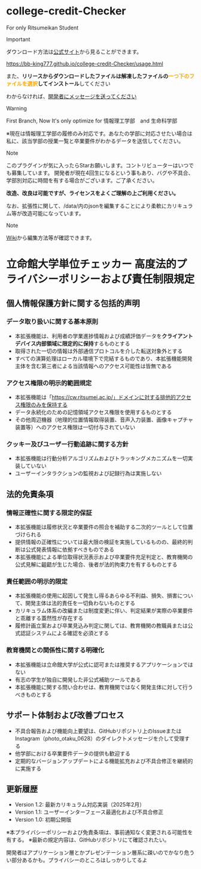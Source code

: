 # college-credit-Checker
For only Ritsumeikan Student


> [!important]
> ダウンロード方法は[公式サイト](https://bb-king777.github.io/college-credit-Checker/usage.html)から見ることができます。
> 
> https://bb-king777.github.io/college-credit-Checker/usage.html
>
> また、**リリースからダウンロードしたファイルは解凍したファイルの<font color="orange">一つ下のファイルを選択</font>してインストール**してください
>
> わからなければ、[開発者にメッセージを送ってください](https://bb-king777.github.io/my-digital-space/contact.html)

> [!WARNING]
> First Branch, Now It's only optimize for 情報理工学部　and 生命科学部
> 
> ※現在は情報理工学部の履修のみ対応です。あなたの学部に対応させたい場合は私に、該当学部の授業一覧と卒業要件がわかるデータを送信してください。
> 

> [!NOTE]
> このプラグインが気に入ったらStarお願いします。コントリビューターはいつでも募集しています。
> 開発者が現在4回生になるという事もあり、バグや不具合、学部別対応に時間を有する場合がございます。ご了承ください。


**改造、改良は可能ですが、ライセンスをよくご理解の上ご利用ください。**

なお、拡張性に関して、/data/内のjsonを編集することにより柔軟にカリキュラム等が改造可能になっています。

> [!note]
> [Wiki](https://github.com/BB-KING777/college-credit-Checker/wiki/%E7%AB%8B%E5%91%BD%E9%A4%A8%E5%A4%A7%E5%AD%A6%E5%8D%98%E4%BD%8D%E3%83%81%E3%82%A7%E3%83%83%E3%82%AB%E3%83%BC%E3%81%AE%E5%AD%A6%E9%83%A8%E5%AF%BE%E5%BF%9CJSON%E7%B7%A8%E9%9B%86%E3%82%AC%E3%82%A4%E3%83%89)から編集方法等が確認できます。



# 立命館大学単位チェッカー 高度法的プライバシーポリシーおよび責任制限規定

## 個人情報保護方針に関する包括的声明

### データ取り扱いに関する基本原則
* 本拡張機能は、利用者の学業進捗情報および成績評価データを**クライアントデバイス内部領域に限定的に保持**するものとする
* 取得された一切の情報は外部通信プロトコルを介した転送対象外とする
* すべての演算処理はローカル環境下で完結するものであり、本拡張機能開発主体を含む第三者による当該情報へのアクセス可能性は皆無である

### アクセス権限の明示的範囲規定
* 本拡張機能は「https://cw.ritsumei.ac.jp/」ドメインに対する排他的アクセス権限のみを保持する
* データ永続化のための記憶領域アクセス権限を使用するものとする
* その他周辺機器（地理的位置情報取得装置、音声入力装置、画像キャプチャ装置等）へのアクセス権限は一切付与されていない

### クッキー及びユーザー行動追跡に関する方針
* 本拡張機能は行動分析アルゴリズムおよびトラッキングメカニズムを一切実装していない
* ユーザーインタラクションの監視および記録行為は実施しない

## 法的免責条項

### 情報正確性に関する限定的保証
* 本拡張機能は履修状況と卒業要件の照合を補助する二次的ツールとして位置づけられる
* 提供情報の正確性については最大限の検証を実施しているものの、最終的判断は公式発表情報に依拠すべきものである
* 本拡張機能による単位取得状況表示および卒業要件充足判定と、教育機関の公式見解に齟齬が生じた場合、後者が法的拘束力を有するものとする

### 責任範囲の明示的限定
* 本拡張機能の使用に起因して発生し得るあらゆる不利益、損失、損害について、開発主体は法的責任を一切負わないものとする
* カリキュラム体系の改編または制度変更に伴い、判定結果が実際の卒業要件と乖離する蓋然性が存在する
* 履修計画立案および卒業見込み判定に関しては、教育機関の教職員または公式認証システムによる確認を必須とする

### 教育機関との関係性に関する明確化
* 本拡張機能は立命館大学が公式に認可または推奨するアプリケーションではない
* 有志の学生が独自に開発した非公式補助ツールである
* 本拡張機能に関する問い合わせは、教育機関ではなく開発主体に対して行うべきものとする

## サポート体制および改善プロセス
* 不具合報告および機能向上要望は、GitHubリポジトリ上のIssueまたはInstagram（photo_otaku_0628）のダイレクトメッセージを介して受理する
* 他学部における卒業要件データの提供も歓迎する
* 定期的なバージョンアップデートによる機能拡充および不具合修正を継続的に実施する

## 更新履歴
* Version 1.2: 最新カリキュラム対応実装（2025年2月）
* Version 1.1: ユーザーインターフェース最適化および不具合修正
* Version 1.0: 初期公開版

※本プライバシーポリシーおよび免責条項は、事前通知なく変更される可能性を有する。
※最新の規定内容は、GitHubリポジトリにて確認されたい。

開発者はアプリケーション層とかプレゼンテーション層系に疎いのでかなり危うい部分あるかも。プライバシーのところはしっかりしてるよ
